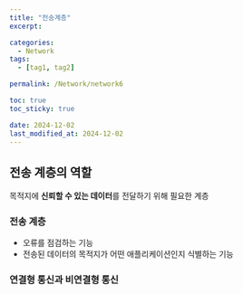```yaml
---
title: "전송계층"
excerpt: 

categories:
  - Network
tags:
  - [tag1, tag2]

permalink: /Network/network6

toc: true
toc_sticky: true

date: 2024-12-02
last_modified_at: 2024-12-02
---
```


## 전송 계층의 역할

목적지에 **신뢰할 수 있는 데이터**를 전달하기 위해 필요한 계층

### 전송 계층
- 오류를 점검하는 기능
- 전송된 데이터의 목적지가 어떤 애플리케이션인지 식별하는 기능

### 연결형 통신과 비연결형 통신

